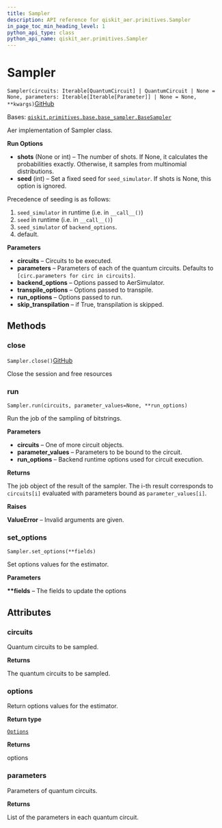 ```yaml
---
title: Sampler
description: API reference for qiskit_aer.primitives.Sampler
in_page_toc_min_heading_level: 1
python_api_type: class
python_api_name: qiskit_aer.primitives.Sampler
---
```


# Sampler

<span id="qiskit_aer.primitives.Sampler" />

`Sampler(circuits: Iterable[QuantumCircuit] | QuantumCircuit | None = None, parameters: Iterable[Iterable[Parameter]] | None = None, **kwargs)`[GitHub](https://github.com/qiskit/qiskit/tree/stable/0.41/qiskit_aer/primitives/sampler.py "view source code")

Bases: [`qiskit.primitives.base.base_sampler.BaseSampler`](qiskit.primitives.BaseSampler "qiskit.primitives.base.base_sampler.BaseSampler")

Aer implementation of Sampler class.

**Run Options**

*   **shots** (None or int) – The number of shots. If None, it calculates the probabilities exactly. Otherwise, it samples from multinomial distributions.
*   **seed** (int) – Set a fixed seed for `seed_simulator`. If shots is None, this option is ignored.

<Admonition title="Note" type="note">
  Precedence of seeding is as follows:

  1.  `seed_simulator` in runtime (i.e. in `__call__()`)
  2.  `seed` in runtime (i.e. in `__call__()`)
  3.  `seed_simulator` of `backend_options`.
  4.  default.
</Admonition>

**Parameters**

*   **circuits** – Circuits to be executed.
*   **parameters** – Parameters of each of the quantum circuits. Defaults to `[circ.parameters for circ in circuits]`.
*   **backend\_options** – Options passed to AerSimulator.
*   **transpile\_options** – Options passed to transpile.
*   **run\_options** – Options passed to run.
*   **skip\_transpilation** – if True, transpilation is skipped.

## Methods

### close

<span id="qiskit_aer.primitives.Sampler.close" />

`Sampler.close()`[GitHub](https://github.com/qiskit/qiskit/tree/stable/0.41/qiskit_aer/primitives/sampler.py "view source code")

Close the session and free resources

### run

<span id="qiskit_aer.primitives.Sampler.run" />

`Sampler.run(circuits, parameter_values=None, **run_options)`

Run the job of the sampling of bitstrings.

**Parameters**

*   **circuits** – One of more circuit objects.
*   **parameter\_values** – Parameters to be bound to the circuit.
*   **run\_options** – Backend runtime options used for circuit execution.

**Returns**

The job object of the result of the sampler. The i-th result corresponds to `circuits[i]` evaluated with parameters bound as `parameter_values[i]`.

**Raises**

**ValueError** – Invalid arguments are given.

### set\_options

<span id="qiskit_aer.primitives.Sampler.set_options" />

`Sampler.set_options(**fields)`

Set options values for the estimator.

**Parameters**

**\*\*fields** – The fields to update the options

## Attributes

<span id="qiskit_aer.primitives.Sampler.circuits" />

### circuits

Quantum circuits to be sampled.

**Returns**

The quantum circuits to be sampled.

<span id="qiskit_aer.primitives.Sampler.options" />

### options

Return options values for the estimator.

**Return type**

[`Options`](qiskit.providers.Options "qiskit.providers.options.Options")

**Returns**

options

<span id="qiskit_aer.primitives.Sampler.parameters" />

### parameters

Parameters of quantum circuits.

**Returns**

List of the parameters in each quantum circuit.

